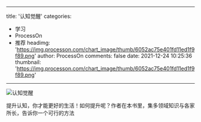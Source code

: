 
---
title: '认知觉醒'
categories: 
 - 学习
 - ProcessOn
 - 推荐
headimg: 'https://img.processon.com/chart_image/thumb/6052ac75e401fd11ed1f9f89.png'
author: ProcessOn
comments: false
date: 2021-12-24 10:25:36
thumbnail: 'https://img.processon.com/chart_image/thumb/6052ac75e401fd11ed1f9f89.png'
---

<div>   
<img class="thumb" alt="认知觉醒" src="https://img.processon.com/chart_image/thumb/6052ac75e401fd11ed1f9f89.png" referrerpolicy="no-referrer">
<p>提升认知，你才能更好的生活！如何提升呢？作者在本书里，集多领域知识与各家所长，告诉你一个可行的方法</p>  
</div>
            